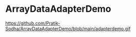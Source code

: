# ArrayDataAdapterDemo

https://github.com/Pratik-Sodha/ArrayDataAdapterDemo/blob/main/adapterdemo.gif
